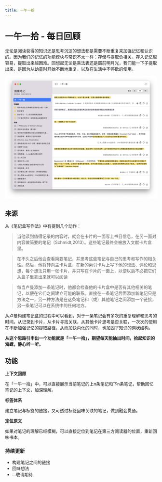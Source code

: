 ```yaml
---
title: 一午一拾
---
```


# 一午一拾 - 每日回顾

无论是阅读获得的知识还是思考沉淀的想法都是需要不断重复来加强记忆和认识的。因为我们的记忆的功能模块与常识不太一样：存储与提取负相关。存入记忆越容易，提取出来越困难。回想起无论是乘法表还是窗前明月光，我们能一下子提取出来，是因为从幼童时开始不断地重复，以及在生活中不停歇的使用。

![](/images/app/Xnip2022-08-13_00-32-39.jpg)

## 来源
从《笔记盒写作法》中有提到几个动作：
> 当他读到值得记录的内容时，就会在卡片的一面写上书目信息，在另一面对内容做简要的笔记（Schmidt,2013）。这些笔记最终会被放入文献卡片盒里。

> 在不久之后他会查看简要笔记，并思考这些笔记与自己的思考和写作的相关性。然后，他将转向主卡片盒，在新的索引卡片上写下他的想法、评论和思想，每个想法只用一张卡片，并只写在卡片的一面上，以便以后不必把它们从盒子里拿出来就可以阅读

> 每当卢曼添加一条笔记时，他都会检查他的卡片盒中是否有其他相关的笔记，以便在它们之间建立可能的联系。直接在一条笔记后面添加新笔记只是方法之一，另一种方法是在这条笔记和（或）其他笔记之间添加一个链接，另一条笔记可以在系统中的任何地方。

从卢曼构建笔记盒的过程中可以看到，对于一条笔记会有多次的重复理解和思考的时间。从记录到卡片，从卡片寻找关联，从其他卡片思考是否关联，一次次的使用在不断加强记忆的提取路径，从而加快内化的同时，也加固了知识的网状结构。

**从这个思路引申出一个功能就是「一午一拾」，期望每天能抽出时间，拾起知识的海螺，静心听一听。**

## 功能

**上下文回顾**

在「一午一拾」中，可以直接展示当前笔记的上n条笔记和下n条笔记，帮助回忆笔记的上下文，加深理解。

**标签体系**

建立笔记与标签的链接，又可透过标签回味关联的笔记，做到融会贯通。

**定位原文**

如果对笔记的理解已经模糊，可以直接定位到笔记在第三方阅读器的位置，重新回味书本。

### 持续更新
- 构建笔记之间的链接
- 回味想法
- ...敬请期待
